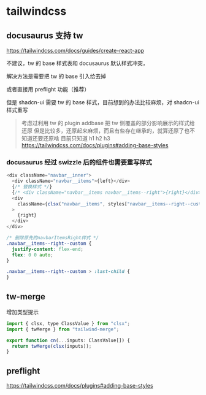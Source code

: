 # tailwindcss

## docusaurus 支持 tw

https://tailwindcss.com/docs/guides/create-react-app

不建议，tw 的 base 样式表和 docusaurus 默认样式冲突，

解决方法是需要把 tw 的 base 引入给去掉

或者直接用 preflight 功能（推荐）

但是 shadcn-ui 需要 tw 的 base 样式，目前想到的办法比较麻烦，对 shadcn-ui 样式重写

> 考虑过利用 tw 的 plugin addbase 把 tw 侧覆盖的部分影响展示的样式给还原
> 但是比较多，还原起来麻烦，而且有些存在继承的，就算还原了也不知道还要还原啥
> 目前只知道 h1 h2 h3
> https://tailwindcss.com/docs/plugins#adding-base-styles

### docusaurus 经过 swizzle 后的组件也需要重写样式

```js
<div className="navbar__inner">
  <div className="navbar__items">{left}</div>
  {/* 替换样式 */}
  {/* <div className="navbar__items navbar__items--right">{right}</div> */}
  <div
    className={clsx("navbar__items", styles["navbar__items--right--custom"])}
  >
    {right}
  </div>
</div>
```

```css
/* 删除原先的navbarItemsRight样式 */
.navbar__items--right--custom {
  justify-content: flex-end;
  flex: 0 0 auto;
}

.navbar__items--right--custom > :last-child {
}
```

## tw-merge

增加类型提示

```js
import { clsx, type ClassValue } from "clsx";
import { twMerge } from "tailwind-merge";

export function cn(...inputs: ClassValue[]) {
  return twMerge(clsx(inputs));
}
```

## preflight

https://tailwindcss.com/docs/plugins#adding-base-styles
